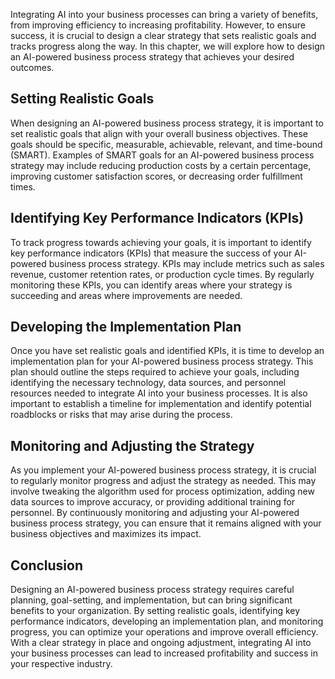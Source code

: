 
Integrating AI into your business processes can bring a variety of benefits, from improving efficiency to increasing profitability. However, to ensure success, it is crucial to design a clear strategy that sets realistic goals and tracks progress along the way. In this chapter, we will explore how to design an AI-powered business process strategy that achieves your desired outcomes.

Setting Realistic Goals
-----------------------

When designing an AI-powered business process strategy, it is important to set realistic goals that align with your overall business objectives. These goals should be specific, measurable, achievable, relevant, and time-bound (SMART). Examples of SMART goals for an AI-powered business process strategy may include reducing production costs by a certain percentage, improving customer satisfaction scores, or decreasing order fulfillment times.

Identifying Key Performance Indicators (KPIs)
---------------------------------------------

To track progress towards achieving your goals, it is important to identify key performance indicators (KPIs) that measure the success of your AI-powered business process strategy. KPIs may include metrics such as sales revenue, customer retention rates, or production cycle times. By regularly monitoring these KPIs, you can identify areas where your strategy is succeeding and areas where improvements are needed.

Developing the Implementation Plan
----------------------------------

Once you have set realistic goals and identified KPIs, it is time to develop an implementation plan for your AI-powered business process strategy. This plan should outline the steps required to achieve your goals, including identifying the necessary technology, data sources, and personnel resources needed to integrate AI into your business processes. It is also important to establish a timeline for implementation and identify potential roadblocks or risks that may arise during the process.

Monitoring and Adjusting the Strategy
-------------------------------------

As you implement your AI-powered business process strategy, it is crucial to regularly monitor progress and adjust the strategy as needed. This may involve tweaking the algorithm used for process optimization, adding new data sources to improve accuracy, or providing additional training for personnel. By continuously monitoring and adjusting your AI-powered business process strategy, you can ensure that it remains aligned with your business objectives and maximizes its impact.

Conclusion
----------

Designing an AI-powered business process strategy requires careful planning, goal-setting, and implementation, but can bring significant benefits to your organization. By setting realistic goals, identifying key performance indicators, developing an implementation plan, and monitoring progress, you can optimize your operations and improve overall efficiency. With a clear strategy in place and ongoing adjustment, integrating AI into your business processes can lead to increased profitability and success in your respective industry.
